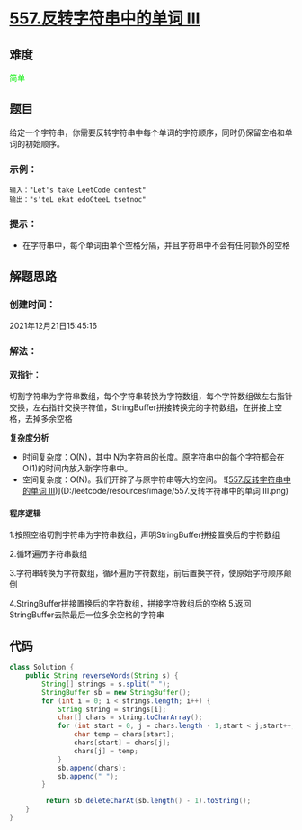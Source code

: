 # [557.反转字符串中的单词 III](https://leetcode-cn.com/problems/reverse-words-in-a-string-iii/)

## 难度 

<font color=*green*>简单</font>

## 题目

给定一个字符串，你需要反转字符串中每个单词的字符顺序，同时仍保留空格和单词的初始顺序。



### 示例：

```
输入："Let's take LeetCode contest"
输出："s'teL ekat edoCteeL tsetnoc"
```



### 提示：

- 在字符串中，每个单词由单个空格分隔，并且字符串中不会有任何额外的空格

## 解题思路

### 创建时间：

2021年12月21日15:45:16



### 解法：

#### 双指针：

切割字符串为字符串数组，每个字符串转换为字符数组，每个字符数组做左右指针交换，左右指针交换字符值，StringBuffer拼接转换完的字符数组，在拼接上空格，去掉多余空格

**复杂度分析**

- 时间复杂度：O(N)，其中 N为字符串的长度。原字符串中的每个字符都会在 O(1)的时间内放入新字符串中。
- 空间复杂度：O(N)。我们开辟了与原字符串等大的空间。
![[557.反转字符串中的单词 III](https://leetcode-cn.com/problems/reverse-words-in-a-string-iii/))](D:/leetcode/resources/image/557.反转字符串中的单词 III.png)

#### 程序逻辑

1.按照空格切割字符串为字符串数组，声明StringBuffer拼接置换后的字符数组

2.循环遍历字符串数组

3.字符串转换为字符数组，循环遍历字符数组，前后置换字符，使原始字符顺序颠倒

4.StringBuffer拼接置换后的字符数组，拼接字符数组后的空格
5.返回StringBuffer去除最后一位多余空格的字符串

## 代码

```java
class Solution {
    public String reverseWords(String s) {
        String[] strings = s.split(" ");
        StringBuffer sb = new StringBuffer();
        for (int i = 0; i < strings.length; i++) {
            String string = strings[i];
            char[] chars = string.toCharArray();
            for (int start = 0, j = chars.length - 1;start < j;start++,j-- ){
                char temp = chars[start];
                chars[start] = chars[j];
                chars[j] = temp;
            }
            sb.append(chars);
            sb.append(" ");
        }

         return sb.deleteCharAt(sb.length() - 1).toString();
    }
}
```

